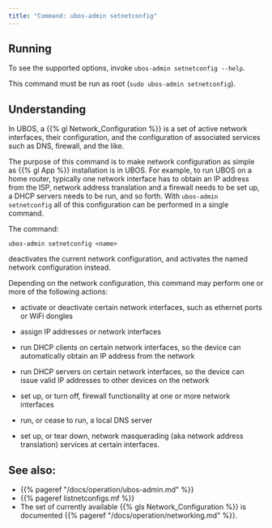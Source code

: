 ```yaml
---
title: "Command: ubos-admin setnetconfig"
---
```


## Running

To see the supported options, invoke ``ubos-admin setnetconfig --help``.

This command must be run as root (``sudo ubos-admin setnetconfig``).

## Understanding

In UBOS, a {{% gl Network_Configuration %}} is a set of active
network interfaces, their configuration, and the configuration of associated services
such as DNS, firewall, and the like.

The purpose of this command is to make network configuration as simple as {{% gl App %}} installation
is in UBOS. For example, to run UBOS on a home router, typically one network interface has
to obtain an IP address from the ISP, network address translation and a firewall needs
to be set up, a DHCP servers needs to be run, and so forth. With ``ubos-admin setnetconfig``
all of this configuration can be performed in a single command.

The command:

```
ubos-admin setnetconfig <name>
```

deactivates the current network configuration, and activates the named network
configuration instead.

Depending on the network configuration, this command may perform one or more of the
following actions:

* activate or deactivate certain network interfaces, such as ethernet ports or
  WiFi dongles

* assign IP addresses or network interfaces

* run DHCP clients on certain network interfaces, so the device can automatically
  obtain an IP address from the network

* run DHCP servers on certain network interfaces, so the device can issue valid
  IP addresses to other devices on the network

* set up, or turn off, firewall functionality at one or more network interfaces

* run, or cease to run, a local DNS server

* set up, or tear down, network masquerading (aka network address translation)
  services at certain interfaces.

## See also:

* {{% pageref "/docs/operation/ubos-admin.md" %}}
* {{% pageref listnetconfigs.mf %}}
* The set of currently available {{% gls Network_Configuration %}} is documented
  {{% pageref "/docs/operation/networking.md" %}}.

